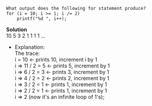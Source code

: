 ```
What output does the following for statement produce?
for (i = 10; i >= 1; i /= 2)
    printf("%d ", i++);
```

**Solution**  
10 5 3 2 1 1 1 1 ...  
- Explanation:  
    The trace:  
    i = 10 <- prints 10, increment i by 1  
    i => 11 / 2 = 5 <- prints 5, increment by 1  
    i => 6 / 2 = 3 <- prints 3, increment by 1  
    i => 4 / 2 = 2 <- prints 2, increment by 1  
    i => 3 / 2 = 1 <- prints 1, increment by 1  
    i => 2 / 2 = 1 <- prints 1, increment by 1  
    i => 2 (now it's an infinite loop of 1's);  
    